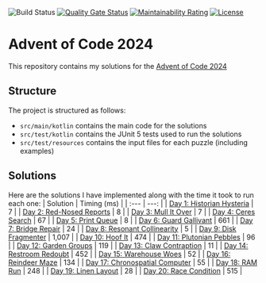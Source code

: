 ![Build Status](https://github.com/jwcarman/adventofcode2024/actions/workflows/maven.yml/badge.svg?branch=main)
[![Quality Gate Status](https://sonarcloud.io/api/project_badges/measure?project=jwcarman_adventofcode2024&metric=alert_status)](https://sonarcloud.io/summary/new_code?id=jwcarman_adventofcode2024)
[![Maintainability Rating](https://sonarcloud.io/api/project_badges/measure?project=jwcarman_adventofcode2024&metric=sqale_rating)](https://sonarcloud.io/summary/new_code?id=jwcarman_adventofcode2024)
[![License](https://img.shields.io/badge/License-Apache_2.0-blue.svg)](https://opensource.org/licenses/Apache-2.0)

# Advent of Code 2024

This repository contains my solutions for the [Advent of Code 2024](https://adventofcode.com/2024)

## Structure

The project is structured as follows:

* `src/main/kotlin` contains the main code for the solutions
* `src/test/kotlin` contains the JUnit 5 tests used to run the solutions
* `src/test/resources` contains the input files for each puzzle (including examples)

## Solutions

Here are the solutions I have implemented along with the time it took to run each one:
| Solution | Timing (ms) |
| :--- | ---: |
| [Day 1: Historian Hysteria](src/test/kotlin/adventofcode/Day01Test.kt) | 7 |
| [Day 2: Red-Nosed Reports](src/test/kotlin/adventofcode/Day02Test.kt) | 8 |
| [Day 3: Mull It Over](src/test/kotlin/adventofcode/Day03Test.kt) | 7 |
| [Day 4: Ceres Search](src/test/kotlin/adventofcode/Day04Test.kt) | 67 |
| [Day 5: Print Queue](src/test/kotlin/adventofcode/Day05Test.kt) | 8 |
| [Day 6: Guard Gallivant](src/test/kotlin/adventofcode/Day06Test.kt) | 661 |
| [Day 7: Bridge Repair](src/test/kotlin/adventofcode/Day07Test.kt) | 24 |
| [Day 8: Resonant Collinearity](src/test/kotlin/adventofcode/Day08Test.kt) | 5 |
| [Day 9: Disk Fragmenter](src/test/kotlin/adventofcode/Day09Test.kt) | 1,007 |
| [Day 10: Hoof It](src/test/kotlin/adventofcode/Day10Test.kt) | 474 |
| [Day 11: Plutonian Pebbles](src/test/kotlin/adventofcode/Day11Test.kt) | 96 |
| [Day 12: Garden Groups](src/test/kotlin/adventofcode/Day12Test.kt) | 119 |
| [Day 13: Claw Contraption](src/test/kotlin/adventofcode/Day13Test.kt) | 11 |
| [Day 14: Restroom Redoubt](src/test/kotlin/adventofcode/Day14Test.kt) | 452 |
| [Day 15: Warehouse Woes](src/test/kotlin/adventofcode/Day15Test.kt) | 52 |
| [Day 16: Reindeer Maze](src/test/kotlin/adventofcode/Day16Test.kt) | 134 |
| [Day 17: Chronospatial Computer](src/test/kotlin/adventofcode/Day17Test.kt) | 55 |
| [Day 18: RAM Run](src/test/kotlin/adventofcode/Day18Test.kt) | 248 |
| [Day 19: Linen Layout](src/test/kotlin/adventofcode/Day19Test.kt) | 28 |
| [Day 20: Race Condition](src/test/kotlin/adventofcode/Day20Test.kt) | 515 |
